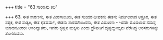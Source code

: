 +++
title = "63 ಸಾರಣನು ಕಲಿ"

+++
63. ಈತ ಸಾರಣನು, ಈತ ವೀರಸಾಂಬನು, ಈತ ಸುಂದರ ದೀಪಕನು ಈತನು ನಿರ್ಮಲನಾದ ಅಕ್ರೂರ, ಈತ ಸತ್ಯಕ, ಈತ ಸಾತ್ಯಕಿ, ಈತ ಕೃತವರ್ಮ, ಈತನು ಸಾರಮೌಂಜಸನು, ಈತ ವಿದೂರಣ - ಇವರೇ ಮೊದಲಾದ ಸಮಸ್ತ ಯಾದವವೀರರು ಅಸಂಖ್ಯಾತರು, ಇವರು ಕೃಷ್ಣನ ಮಕ್ಕಳು ಎಂದು ದ್ರೌಪದಿಗೆ ಧೃಷ್ಟದ್ಯುಮ್ನನು ನೆರೆದಿದ್ದ ಅರಸರುಗಳನ್ನು ತೋರಿಸಿದನು.